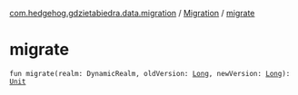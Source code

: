 [com.hedgehog.gdzietabiedra.data.migration](../index.md) / [Migration](index.md) / [migrate](./migrate.md)

# migrate

`fun migrate(realm: DynamicRealm, oldVersion: `[`Long`](https://kotlinlang.org/api/latest/jvm/stdlib/kotlin/-long/index.html)`, newVersion: `[`Long`](https://kotlinlang.org/api/latest/jvm/stdlib/kotlin/-long/index.html)`): `[`Unit`](https://kotlinlang.org/api/latest/jvm/stdlib/kotlin/-unit/index.html)